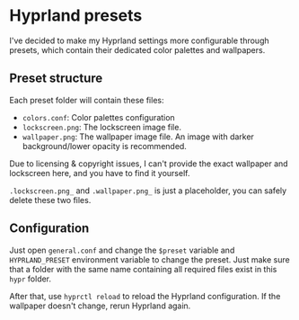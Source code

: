 # Hyprland presets

I've decided to make my Hyprland settings more configurable through presets, which contain their dedicated color palettes and wallpapers.

## Preset structure

Each preset folder will contain these files:

* `colors.conf`: Color palettes configuration
* `lockscreen.png`: The lockscreen image file.
* `wallpaper.png`: The wallpaper image file. An image with darker background/lower opacity is recommended.

Due to licensing & copyright issues, I can't provide the exact wallpaper and lockscreen here, and you have to find it yourself.

`.lockscreen.png_` and `.wallpaper.png_` is just a placeholder, you can safely delete these two files.

## Configuration

Just open `general.conf` and change the `$preset` variable and `HYPRLAND_PRESET` environment variable to change the preset. Just make sure that a folder with the same name containing all required files exist in this `hypr` folder.

After that, use `hyprctl reload` to reload the Hyprland configuration. If the wallpaper doesn't change, rerun Hyprland again.